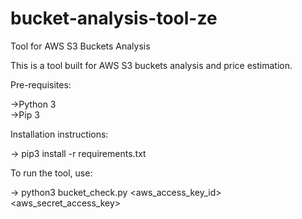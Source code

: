 # bucket-analysis-tool-ze
Tool for AWS S3 Buckets Analysis

This is a tool built for AWS S3 buckets analysis and price estimation. 

Pre-requisites:

->Python 3   
->Pip 3

Installation instructions:

-> pip3 install -r requirements.txt

To run the tool, use:

-> python3 bucket_check.py <aws_access_key_id> <aws_secret_access_key>

